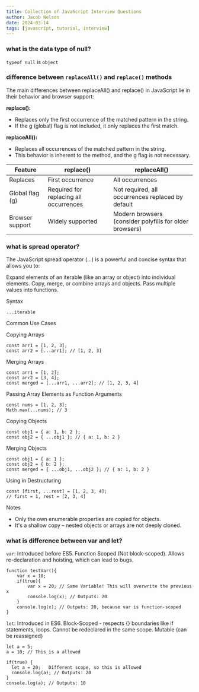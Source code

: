```yaml
---
title: Collection of JavaScript Interview Questions
author: Jacob Nelson
date: 2024-03-14
tags: [javascript, tutorial, interview]
---
```


### what is the data type of null?
`typeof null` is `object`

### difference between `replaceAll()` and `replace()` methods

The main differences between replaceAll() and replace() in JavaScript lie in their behavior and browser support:

**replace():**
- Replaces only the first occurrence of the matched pattern in the string.
- If the g (global) flag is not included, it only replaces the first match.
     
**replaceAll():**
- Replaces all occurrences of the matched pattern in the string.
- This behavior is inherent to the method, and the g flag is not necessary.

| Feature | replace() | replaceAll() |
|---|---|---|
| Replaces | First occurrence | All occurrences|
| Global flag (g) | Required for replacing all occurrences | Not required, all occurrences replaced by default |
| Browser support | Widely supported | Modern browsers (consider polyfills for older browsers) |

### what is spread operator?

The JavaScript spread operator (...) is a powerful and concise syntax that allows you to:

Expand elements of an iterable (like an array or object) into individual elements.
Copy, merge, or combine arrays and objects.
Pass multiple values into functions.

Syntax

`...iterable`

Common Use Cases

Copying Arrays

```
const arr1 = [1, 2, 3];
const arr2 = [...arr1]; // [1, 2, 3]
```

Merging Arrays

```
const arr1 = [1, 2];
const arr2 = [3, 4];
const merged = [...arr1, ...arr2]; // [1, 2, 3, 4]
```

Passing Array Elements as Function Arguments

```
const nums = [1, 2, 3];
Math.max(...nums); // 3
```

Copying Objects

```
const obj1 = { a: 1, b: 2 };
const obj2 = { ...obj1 }; // { a: 1, b: 2 }
```

Merging Objects

```
const obj1 = { a: 1 };
const obj2 = { b: 2 };
const merged = { ...obj1, ...obj2 }; // { a: 1, b: 2 }
```

Using in Destructuring

```
const [first, ...rest] = [1, 2, 3, 4];
// first = 1, rest = [2, 3, 4]
```

 Notes
- Only the own enumerable properties are copied for objects.
- It's a shallow copy – nested objects or arrays are not deeply cloned.

### what is difference between var and let?

`var`: Introduced before ES5. Function Scoped (Not block-scoped). Allows re-declaration and hoisting, which can lead to bugs.

```
function testVar(){
    var x = 10;
    if(true){
        var x = 20; // Same Variable! This will overwrite the previous x
        console.log(x); // Outputs: 20
    }
    console.log(x); // Outputs: 20, because var is function-scoped
}
```

`let`: Introduced in ES6. Block-Scoped - respects {} boundaries like if statements, loops. Cannot be redeclared in the same scope. Mutable (can be reassigned)

```
let a = 5;
a = 10; // This is a allowed

if(true) {
  let a = 20;   Different scope, so this is allowed
  console.log(a); // Outputs: 20
}
console.log(a); // Outputs: 10
```
